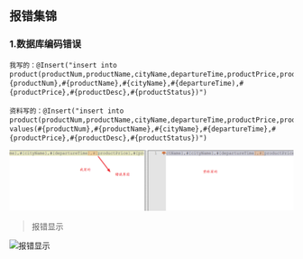 ## **报错集锦**

### 1.数据库编码错误

```mysql
我写的：@Insert("insert into product(productNum,productName,cityName,departureTime,productPrice,productDesc,productStatus)values(#{productNum},#{productName},#{cityName},#{departureTime),#{productPrice},#{productDesc},#{productStatus})")

资料写的：@Insert("insert into product(productNum,productName,cityName,departureTime,productPrice,productDesc,productStatus) values(#{productNum},#{productName},#{cityName},#{departureTime},#{productPrice},#{productDesc},#{productStatus})")

```

![错误地点](\images\错误集锦\数据库错误.png)

>报错显示

![报错显示](错误集锦\报错显示.png)